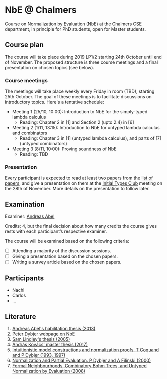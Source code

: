 # NbE @ Chalmers

Course on Normalization by Evaluation (NbE) at the Chalmers CSE department, in principle for PhD students, open for Master students.

## Course plan

The course will take place during 2019 LP1/2 starting 24th October until end of November. The proposed structure is three course meetings and a final presentation on chosen topics (see below). 

### Course meetings

The meetings will take place weekly every Friday in room (TBD), starting 25th October. The goal of these meetings is to facilitate discussions on introductory topics. Here's a tentative schedule:

* Meeting 1 (25/10, 10:00): Introduction to NbE for the simply-typed lambda calculus
  - Reading: Chapter 2 in [1] and Section 2 (upto 2.4) in [6]
* Meeting 2 (1/11, 13:15): Introduction to NbE for untyped lambda calculus and combinators
  - Reading: Chapter 3 in [1] (untyped lambda calculus), and parts of [7] (untyped combinators)
* Meeting 3 (8/11, 10:00): Proving soundness of NbE
  - Reading: TBD

### Presentation

Every participant is expected to read at least two papers from the [list of papers](papers.md), and give a presentation on them at the [Initial Types Club](https://github.com/InitialTypes/Club/wiki) meeting on the 28th of November. More details on the presentation to follow later.

## Examination

Examiner: [Andreas Abel](http://www.cse.chalmers.se/~abela/)

Credits: 4, but the final decision about how many credits the course gives rests with each participant’s respective examiner.

The course will be examined based on the following criteria:

- [ ] Attending a majority of the discussion sessions.
- [ ] Giving a presentation based on the chosen papers.
- [ ] Writing a survey article based on the chosen papers.

## Participants

+ Nachi
+ Carlos
+ ...

## Literature

1. [Andreas Abel's habilitation thesis (2013)](http://www.cse.chalmers.se/~abela/habil.pdf)
2. [Peter Dybjer webpage on NbE](http://www.cse.chalmers.se/~peterd/papers/nbe.html)
3. [Sam Lindley's thesis (2005)](https://www.era.lib.ed.ac.uk/handle/1842/778)
4. [András Kovács' master thesis (2017)](https://github.com/AndrasKovacs/stlc-nbe/blob/separate-PSh/thesis.pdf)
5. [Intuitionistic model constructions and normalization proofs. T Coquand and P Dybjer (1993, 1997)](https://www.cambridge.org/core/journals/mathematical-structures-in-computer-science/article/intuitionistic-model-constructions-and-normalization-proofs/15AE4B790FF9E4B1998CE92054DBD3CF)
6. [Normalization and Partial Evaluation. P Dybjer and A Filinski (2000)](http://www.cse.chalmers.se/~peterd/papers/Caminha.pdf)
7. [Formal Neighbourhoods, Combinatory Bohm Trees, and Untyped Normalization by Evaluation (2008)](http://www.cse.chalmers.se/~peterd/papers/DybjerKuperberg2008.pdf)
